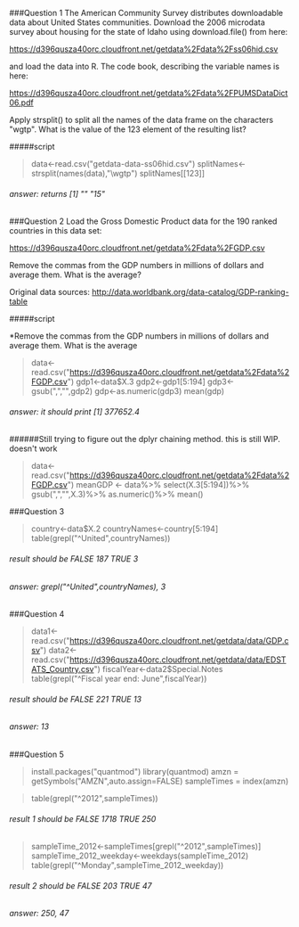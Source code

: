 ###Question 1
The American Community Survey distributes downloadable data about United States communities. Download the 2006 microdata survey about housing for the state of Idaho using download.file() from here: 

https://d396qusza40orc.cloudfront.net/getdata%2Fdata%2Fss06hid.csv 

and load the data into R. The code book, describing the variable names is here: 

https://d396qusza40orc.cloudfront.net/getdata%2Fdata%2FPUMSDataDict06.pdf 

Apply strsplit() to split all the names of the data frame on the characters "wgtp". What is the value of the 123 element of the resulting list?

#####script
> data<-read.csv("getdata-data-ss06hid.csv")
> splitNames<-strsplit(names(data),"\\wgtp")
> splitNames[[123]]

###### answer: returns [1] ""   "15"

###Question 2
Load the Gross Domestic Product data for the 190 ranked countries in this data set: 

https://d396qusza40orc.cloudfront.net/getdata%2Fdata%2FGDP.csv 

Remove the commas from the GDP numbers in millions of dollars and average them. What is the average? 

Original data sources: http://data.worldbank.org/data-catalog/GDP-ranking-table

#####script

*Remove the commas from the GDP numbers in millions of dollars and average them. What is the average

> data<-read.csv("https://d396qusza40orc.cloudfront.net/getdata%2Fdata%2FGDP.csv")
> gdp1<-data$X.3
> gdp2<-gdp1[5:194]
> gdp3<-gsub(",","",gdp2)
> gdp<-as.numeric(gdp3)
> mean(gdp)

###### answer: it should print [1] 377652.4

######Still trying to figure out the dplyr chaining method. this is still WIP. doesn't work
 > data<-read.csv("https://d396qusza40orc.cloudfront.net/getdata%2Fdata%2FGDP.csv")
 > meanGDP <- 
 > data%>%
 > select(X.3[5:194])%>%
 > gsub(",","",X.3)%>%
 > as.numeric()%>%
 > mean()

###Question 3
> country<-data$X.2
> countryNames<-country[5:194]
> table(grepl("^United",countryNames))

###### result should be FALSE 187  TRUE 3
###### answer: grepl("^United",countryNames), 3

###Question 4 
> data1<-read.csv("https://d396qusza40orc.cloudfront.net/getdata/data/GDP.csv")
> data2<-read.csv("https://d396qusza40orc.cloudfront.net/getdata/data/EDSTATS_Country.csv")
> fiscalYear<-data2$Special.Notes
> table(grepl("^Fiscal year end: June",fiscalYear))

###### result should be FALSE 221  TRUE 13
###### answer: 13


###Question 5
> install.packages("quantmod")
> library(quantmod)
> amzn = getSymbols("AMZN",auto.assign=FALSE)
> sampleTimes = index(amzn) 

> table(grepl("^2012",sampleTimes))

###### result 1 should be FALSE 1718  TRUE 250

> sampleTime_2012<-sampleTimes[grepl("^2012",sampleTimes)]
> sampleTime_2012_weekday<-weekdays(sampleTime_2012)
> table(grepl("^Monday",sampleTime_2012_weekday))

###### result 2 should be FALSE 203  TRUE 47
###### answer: 250, 47
